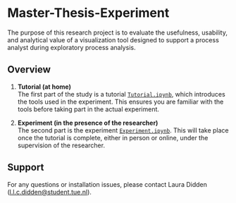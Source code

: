 # Master-Thesis-Experiment
The purpose of this research project is to evaluate the usefulness, usability, and analytical value of a visualization tool designed to support a process analyst during exploratory process analysis.

## Overview

1. **Tutorial (at home)**  
   The first part of the study is a tutorial [`Tutorial.ipynb`](./Tutorial.ipynb), which introduces the tools used in the experiment. This ensures you are familiar with the tools before taking part in the actual experiment.

2. **Experiment (in the presence of the researcher)**  
   The second part is the experiment [`Experiment.ipynb`](./Experiment.ipynb). This will take place once the tutorial is complete, either in person or online, under the supervision of the researcher.

## Support
For any questions or installation issues, please contact Laura Didden (l.l.c.didden@student.tue.nl).
